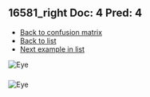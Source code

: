 ## 16581_right Doc: 4 Pred: 4
- [Back to confusion matrix](https://github.com/juliandewit/kaggle_retinopathy/blob/master/matrix.md)
- [Back to list](https://github.com/juliandewit/kaggle_retinopathy/blob/master/lists/44/list.md)
- [Next example in list](https://github.com/juliandewit/kaggle_retinopathy/blob/master/lists/44/16/1663_left.md)

![Eye](https://retinopaty.blob.core.windows.net/size1024/16581_right_4.jpeg)

### 

![Eye]()
